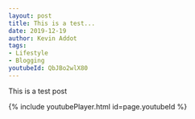 ```yaml
---
layout: post
title: This is a test...
date: 2019-12-19
author: Kevin Addot
tags:
- Lifestyle
- Blogging
youtubeId: QbJBo2wlX80
---
```


This is a test post

{% include youtubePlayer.html id=page.youtubeId %}
